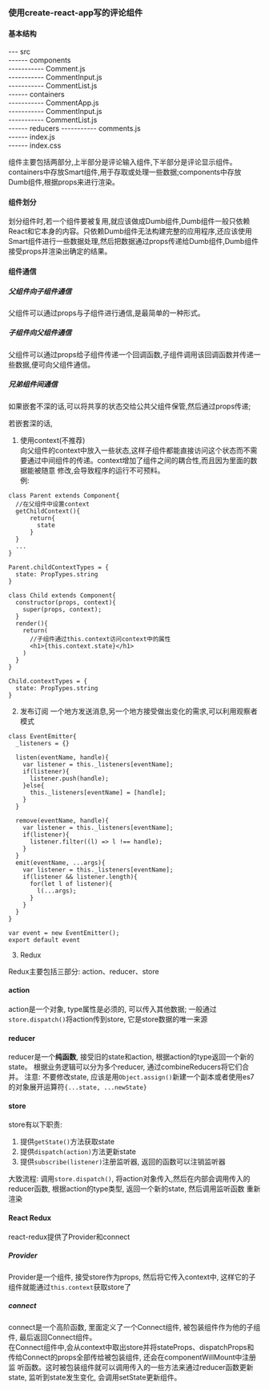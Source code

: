 ### 使用create-react-app写的评论组件

#### 基本结构

--- src                                                                                       
------ components                                                       
----------- Comment.js                                                                                                              
----------- CommentInput.js                                                                                      
----------- CommentList.js                                                                              
------ containers                                                                                                                 
----------- CommentApp.js                                                                                                                 
----------- CommentInput.js                                                                                                      
----------- CommentList.js                                                                                                             
------ reducers                                                                                                                          ----------- comments.js                                                                                                                  
------ index.js                                                                                                                          
------ index.css   

组件主要包括两部分,上半部分是评论输入组件,下半部分是评论显示组件。containers中存放Smart组件,用于存取或处理一些数据;components中存放Dumb组件,根据props来进行渲染。

#### 组件划分

划分组件时,若一个组件要被复用,就应该做成Dumb组件,Dumb组件一般只依赖React和它本身的内容。只依赖Dumb组件无法构建完整的应用程序,还应该使用Smart组件进行一些数据处理,然后把数据通过props传递给Dumb组件,Dumb组件接受props并渲染出确定的结果。

#### 组件通信

##### 父组件向子组件通信
父组件可以通过props与子组件进行通信,是最简单的一种形式。

##### 子组件向父组件通信
父组件可以通过props给子组件传递一个回调函数,子组件调用该回调函数并传递一些数据,便可向父组件通信。

##### 兄弟组件间通信
如果嵌套不深的话,可以将共享的状态交给公共父组件保管,然后通过props传递; 

若嵌套深的话,

1. 使用context(不推荐)                                                                                                              
向父组件的context中放入一些状态,这样子组件都能直接访问这个状态而不需要通过中间组件的传递。context增加了组件之间的耦合性,而且因为里面的数据能被随意
修改,会导致程序的运行不可预料。                                                                                               
例:                                                                                                                      
```
class Parent extends Component{
  //在父组件中设置context
  getChildContext(){
      return{
        state
      }
  }
  ...
}

Parent.childContextTypes = {
  state: PropTypes.string
}

class Child extends Component{
  constructor(props, context){
    super(props, context);
  }
  render(){
    return(
      //子组件通过this.context访问context中的属性
      <h1>{this.context.state}</h1>
    )
  }
}

Child.contextTypes = {
  state: PropTypes.string
}
```

2. 发布订阅
一个地方发送消息,另一个地方接受做出变化的需求,可以利用观察者模式
```
class EventEmitter{
  _listeners = {}
  
  listen(eventName, handle){
    var listener = this._listeners[eventName];
    if(listener){
      listener.push(handle);
    }else{
      this._listeners[eventName] = [handle];
    }
  }
  
  remove(eventName, handle){
    var listener = this._listeners[eventName];
    if(listener){
      listener.filter((l) => l !== handle);
    }
  }  
  emit(eventName, ...args){
    var listener = this._listeners[eventName];
    if(listener && listener.length){
      for(let l of listener){
        l(...args);
      }
    }
  }
}

var event = new EventEmitter();
export default event
```
3. Redux

Redux主要包括三部分: action、reducer、store

#### action
action是一个对象, type属性是必须的, 可以传入其他数据; 一般通过`store.dispatch()`将action传到store, 它是store数据的唯一来源

#### reducer
reducer是一个**纯函数**, 接受旧的state和action, 根据action的type返回一个新的state。
根据业务逻辑可以分为多个reducer, 通过combineReducers将它们合并。
注意:
不要修改state, 应该是用`Object.assign()`新建一个副本或者使用es7的对象展开运算符`{...state, ...newState}`

#### store
store有以下职责:
1. 提供`getState()`方法获取state
2. 提供`dispatch(action)`方法更新state
3. 提供`subscribe(listener)`注册监听器, 返回的函数可以注销监听器

大致流程: 调用`store.dispatch()`, 将action对象传入,然后在内部会调用传入的reducer函数, 根据action的type类型, 返回一个新的state, 然后调用监听函数
重新渲染

#### React Redux

react-redux提供了Provider和connect

##### Provider
Provider是一个组件, 接受store作为props, 然后将它传入context中, 这样它的子组件就能通过`this.context`获取store了

##### connect
connect是一个高阶函数, 里面定义了一个Connect组件, 被包装组件作为他的子组件, 最后返回Connect组件。                                            
在Connect组件中,会从context中取出store并将stateProps、dispatchProps和传给Connect的props全部传给被包装组件, 还会在componentWillMount中注册监
听函数。这时被包装组件就可以调用传入的一些方法来通过reducer函数更新state, 监听到state发生变化, 会调用setState更新组件。


































